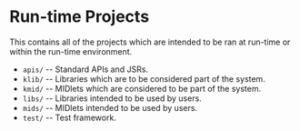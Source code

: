 # Run-time Projects

This contains all of the projects which are intended to be ran at run-time or
within the run-time environment.

 * `apis/` -- Standard APIs and JSRs.
 * `klib/` -- Libraries which are to be considered part of the system.
 * `kmid/` -- MIDlets which are considered to be part of the system.
 * `libs/` -- Libraries intended to be used by users.
 * `mids/` -- MIDlets intended to be used by users.
 * `test/` -- Test framework.

